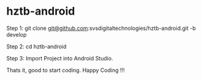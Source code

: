 # hztb-android

Step 1: git clone git@github.com:svsdigitaltechnologies/hztb-android.git -b develop

Step 2: cd hztb-android

Step 3: Import Project into Android Studio.

Thats it, good to start coding. Happy Coding !!!
